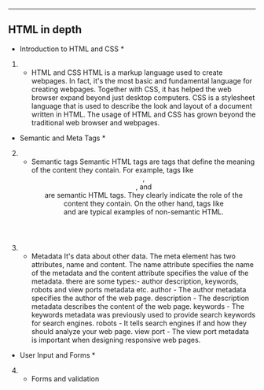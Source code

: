 -------------
HTML in depth
-------------




* Introduction to HTML and CSS *

1) - HTML and CSS
HTML is a markup language used to create webpages. In fact, it's the most basic and fundamental language for creating webpages. Together with CSS, it has helped the web browser expand beyond just desktop computers. CSS is a stylesheet language that is used to describe the look and layout of a document written in HTML. The usage of HTML and CSS has grown beyond the traditional web browser and webpages.




* Semantic and Meta Tags *

2) - Semantic tags
Semantic HTML tags are tags that define the meaning of the content they contain. For example, tags like <header>, <article>, and <footer> are semantic HTML tags. They clearly indicate the role of the content they contain. On the other hand, tags like <div> and <span> are typical examples of non-semantic HTML.

3) - Metadata
It's data about other data. The meta element has two attributes, name and content. The name attribute specifies the name of the metadata and the content attribute specifies the value of the metadata. there are some types:- author description, keywords, robots and view ports metadata etc.
author - The author metadata specifies the author of the web page. 
description - The description metadata describes the content of the web page. 
keywords - The keywords metadata was previously used to provide search keywords for search engines.
robots - It tells search engines if and how they should analyze your web page.
view port - The view port metadata is important when designing responsive web pages. 




* User Input and Forms *

4) - Forms and validation
